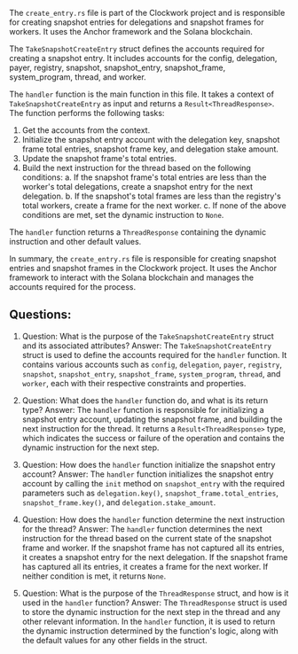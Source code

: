 The `create_entry.rs` file is part of the Clockwork project and is responsible for creating snapshot entries for delegations and snapshot frames for workers. It uses the Anchor framework and the Solana blockchain.

The `TakeSnapshotCreateEntry` struct defines the accounts required for creating a snapshot entry. It includes accounts for the config, delegation, payer, registry, snapshot, snapshot_entry, snapshot_frame, system_program, thread, and worker.

The `handler` function is the main function in this file. It takes a context of `TakeSnapshotCreateEntry` as input and returns a `Result<ThreadResponse>`. The function performs the following tasks:

1. Get the accounts from the context.
2. Initialize the snapshot entry account with the delegation key, snapshot frame total entries, snapshot frame key, and delegation stake amount.
3. Update the snapshot frame's total entries.
4. Build the next instruction for the thread based on the following conditions:
   a. If the snapshot frame's total entries are less than the worker's total delegations, create a snapshot entry for the next delegation.
   b. If the snapshot's total frames are less than the registry's total workers, create a frame for the next worker.
   c. If none of the above conditions are met, set the dynamic instruction to `None`.

The `handler` function returns a `ThreadResponse` containing the dynamic instruction and other default values.

In summary, the `create_entry.rs` file is responsible for creating snapshot entries and snapshot frames in the Clockwork project. It uses the Anchor framework to interact with the Solana blockchain and manages the accounts required for the process.
## Questions: 
 1. Question: What is the purpose of the `TakeSnapshotCreateEntry` struct and its associated attributes?
   Answer: The `TakeSnapshotCreateEntry` struct is used to define the accounts required for the `handler` function. It contains various accounts such as `config`, `delegation`, `payer`, `registry`, `snapshot`, `snapshot_entry`, `snapshot_frame`, `system_program`, `thread`, and `worker`, each with their respective constraints and properties.

2. Question: What does the `handler` function do, and what is its return type?
   Answer: The `handler` function is responsible for initializing a snapshot entry account, updating the snapshot frame, and building the next instruction for the thread. It returns a `Result<ThreadResponse>` type, which indicates the success or failure of the operation and contains the dynamic instruction for the next step.

3. Question: How does the `handler` function initialize the snapshot entry account?
   Answer: The `handler` function initializes the snapshot entry account by calling the `init` method on `snapshot_entry` with the required parameters such as `delegation.key()`, `snapshot_frame.total_entries`, `snapshot_frame.key()`, and `delegation.stake_amount`.

4. Question: How does the `handler` function determine the next instruction for the thread?
   Answer: The `handler` function determines the next instruction for the thread based on the current state of the snapshot frame and worker. If the snapshot frame has not captured all its entries, it creates a snapshot entry for the next delegation. If the snapshot frame has captured all its entries, it creates a frame for the next worker. If neither condition is met, it returns `None`.

5. Question: What is the purpose of the `ThreadResponse` struct, and how is it used in the `handler` function?
   Answer: The `ThreadResponse` struct is used to store the dynamic instruction for the next step in the thread and any other relevant information. In the `handler` function, it is used to return the dynamic instruction determined by the function's logic, along with the default values for any other fields in the struct.
    